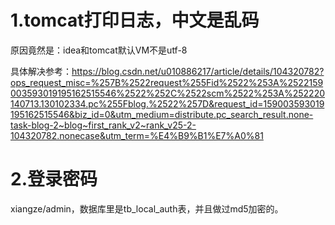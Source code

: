 # 1.tomcat打印日志，中文是乱码

原因竟然是：idea和tomcat默认VM不是utf-8

具体解决参考：https://blog.csdn.net/u010886217/article/details/104320782?ops_request_misc=%257B%2522request%255Fid%2522%253A%2522159003593019195162515546%2522%252C%2522scm%2522%253A%252220140713.130102334.pc%255Fblog.%2522%257D&request_id=159003593019195162515546&biz_id=0&utm_medium=distribute.pc_search_result.none-task-blog-2~blog~first_rank_v2~rank_v25-2-104320782.nonecase&utm_term=%E4%B9%B1%E7%A0%81

# 2.登录密码
xiangze/admin，数据库里是tb_local_auth表，并且做过md5加密的。